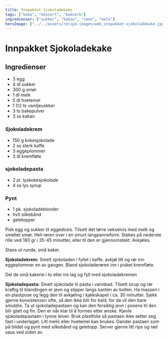 ```yaml
---
title: Innpakket Sjokoladekake
tags: ["kake", "dessert", "bakverk"]
ingredienser: ["sukker", "kakao", "vann", "melk"]
heroImage: ["../../assets/recipe-images/web_innpakket-sjokoladekake.jpg"]
---
```


# Innpakket Sjokoladekake

## Ingredienser

- 3 egg
- 4 dl sukker
- 300 g smør
- 1 dl melk
- 5 dl hvetemel
- 1 1/2 ts vaniljeuskker
- 3 ts bakepulver
- 3 ss kakao

### Sjokoladekrem

- 150 g kokesjokolade
- 2 ss sterk kaffe
- 3 eggeplommer
- 3 dl kremfløte

### sjokoladepasta

- 2 pl. lyskokesjokolade
- 4 ss lys syrup

### Pynt

- 1 pk. sjokoladeblonder
- hvit silkebånd
- geletopper

Pisk egg og sukker til eggedosis. Tilsett det tørre vekselvis med melk og smeltet smør. Hell røren over i en smurt langpanneform. Stekes på nederste rille ved 180 gr i 35-45 minutter, eller til den er gjennomstekt. Avkjøles.

Stans ut runde, små kaker.

**Sjokoladekrem:** Smelt sjokoladen i fyllet i kaffe. avkjøl litt og rør inn eggeplommer en av gangen. Bland sjokoladerøren inn i pisket kremfløte.

Del de små kakene i to eller tre lag og fyll med sjokoladekremen

**Sjokoladepasta:** Smelt sjokolade til pasta i vannbad. Tilsett sirup og rør kraftig til blandingen er jevn og slipper langs kanten av bollen. Ha massen i en plastpose og legg den til avkjøling i kjøleskapet i ca. 30 minutter. Sjekk gjerne konsistensen ofte, så den ikke blir for kald, for da vil den bare smuldre. Ta ut sjokoladepastaen og kan den forsiktig jevn i posens til den blir glatt og fin. Den er når klar til å formes etter ønske. Kjevle sjokoladepastaen i tynne leiver. Bruk plastfolie så pastaen ikke setter seg fast i underlaget. Litt melis eller hvetemel kan brukes. Dander pastaen som på bildet og pynt med silkebånd og geletopp. Server gjerne litt rips og rød saus ved siden av.
